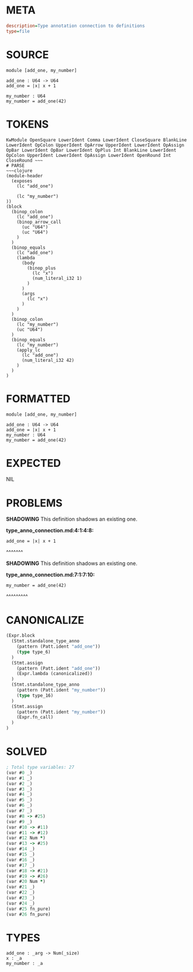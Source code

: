 # META
~~~ini
description=Type annotation connection to definitions
type=file
~~~
# SOURCE
~~~roc
module [add_one, my_number]

add_one : U64 -> U64
add_one = |x| x + 1

my_number : U64
my_number = add_one(42)
~~~
# TOKENS
~~~text
KwModule OpenSquare LowerIdent Comma LowerIdent CloseSquare BlankLine LowerIdent OpColon UpperIdent OpArrow UpperIdent LowerIdent OpAssign OpBar LowerIdent OpBar LowerIdent OpPlus Int BlankLine LowerIdent OpColon UpperIdent LowerIdent OpAssign LowerIdent OpenRound Int CloseRound ~~~
# PARSE
~~~clojure
(module-header
  (exposes
    (lc "add_one")

    (lc "my_number")
))
(block
  (binop_colon
    (lc "add_one")
    (binop_arrow_call
      (uc "U64")
      (uc "U64")
    )
  )
  (binop_equals
    (lc "add_one")
    (lambda
      (body
        (binop_plus
          (lc "x")
          (num_literal_i32 1)
        )
      )
      (args
        (lc "x")
      )
    )
  )
  (binop_colon
    (lc "my_number")
    (uc "U64")
  )
  (binop_equals
    (lc "my_number")
    (apply_lc
      (lc "add_one")
      (num_literal_i32 42)
    )
  )
)
~~~
# FORMATTED
~~~roc
module [add_one, my_number]

add_one : U64 -> U64
add_one = |x| x + 1
my_number : U64
my_number = add_one(42)
~~~
# EXPECTED
NIL
# PROBLEMS
**SHADOWING**
This definition shadows an existing one.

**type_anno_connection.md:4:1:4:8:**
```roc
add_one = |x| x + 1
```
^^^^^^^


**SHADOWING**
This definition shadows an existing one.

**type_anno_connection.md:7:1:7:10:**
```roc
my_number = add_one(42)
```
^^^^^^^^^


# CANONICALIZE
~~~clojure
(Expr.block
  (Stmt.standalone_type_anno
    (pattern (Patt.ident "add_one"))
    (type type_6)
  )
  (Stmt.assign
    (pattern (Patt.ident "add_one"))
    (Expr.lambda (canonicalized))
  )
  (Stmt.standalone_type_anno
    (pattern (Patt.ident "my_number"))
    (type type_16)
  )
  (Stmt.assign
    (pattern (Patt.ident "my_number"))
    (Expr.fn_call)
  )
)
~~~
# SOLVED
~~~clojure
; Total type variables: 27
(var #0 _)
(var #1 _)
(var #2 _)
(var #3 _)
(var #4 _)
(var #5 _)
(var #6 _)
(var #7 _)
(var #8 -> #25)
(var #9 _)
(var #10 -> #11)
(var #11 -> #12)
(var #12 Num *)
(var #13 -> #25)
(var #14 _)
(var #15 _)
(var #16 _)
(var #17 _)
(var #18 -> #21)
(var #19 -> #26)
(var #20 Num *)
(var #21 _)
(var #22 _)
(var #23 _)
(var #24 _)
(var #25 fn_pure)
(var #26 fn_pure)
~~~
# TYPES
~~~roc
add_one : _arg -> Num(_size)
x : _a
my_number : _a
~~~
